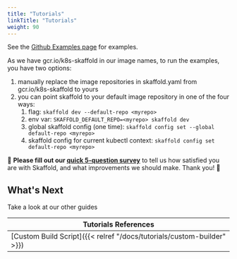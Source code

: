 ```yaml
---
title: "Tutorials"
linkTitle: "Tutorials"
weight: 90
---
```


See the [Github Examples page](https://github.com/GoogleContainerTools/skaffold/tree/master/examples) for examples.

As we have gcr.io/k8s-skaffold in our image names, to run the examples, you have two options:

1. manually replace the image repositories in skaffold.yaml from gcr.io/k8s-skaffold to yours
1. you can point skaffold to your default image repository in one of the four ways:
    1. flag: `skaffold dev --default-repo <myrepo>`
    1. env var: `SKAFFOLD_DEFAULT_REPO=<myrepo> skaffold dev`
    1. global skaffold config (one time): `skaffold config set --global default-repo <myrepo>`
    1. skaffold config for current kubectl context: `skaffold config set default-repo <myrepo>`


:mega: **Please fill out our [quick 5-question survey](https://forms.gle/BMTbGQXLWSdn7vEs6)** to tell us how satisfied you are with Skaffold, and what improvements we should make. Thank you! :dancers:


## What's Next
Take a look at our other guides

| Tutorials References  |
|----------|
| [Custom Build Script]({{< relref "/docs/tutorials/custom-builder" >}}) |
